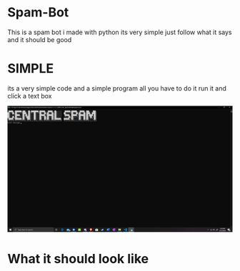 # Spam-Bot
This is a spam bot i made with python its very simple just follow what it says and it should be good

# SIMPLE
 
its a very simple code and a simple program all you have to do it run it and click a text box

![](images/image.png)


# What it should look like
